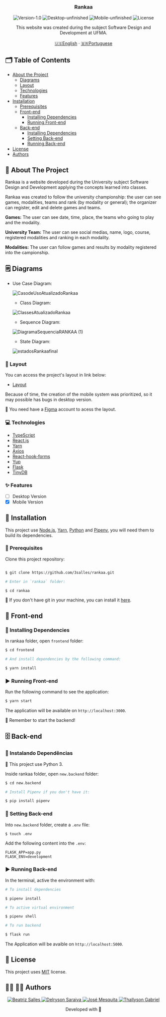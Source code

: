 <p align="center">

  <h3 align="center">Rankaa</h3>

<p align="center">
  <img src="https://img.shields.io/static/v1?label=Version&message=1.0&color=7159c1" alt="Version-1.0" />
  <img src="https://img.shields.io/static/v1?label=Desktop&message=Unfinished&color=orange" alt="Desktop-unfinished" />
  <img src="https://img.shields.io/static/v1?label=Mobile&message=Unfinished&color=FFA500" alt="Mobile-unfinished" />
  <img src="https://img.shields.io/static/v1?label=Lincense&message=MIT&color=0000ff " alt="License" />
</p>

<p align="center">
    This website was created during the subject Software Design and Development at UFMA.
    <br />
    <br />
    <a href="README.md">🇺🇸English</a>
    ·
    <a href="README-pt.md">🇧🇷Portuguese</a>
  </p>
</p>

<!-- TABLE OF CONTENTS -->
## 🗂 Table of Contents

* [About the Project](#book-about-the-project)
  * [Diagrams](#spiral_notepad-diagrams)
  * [Layout](#art-layout)
  * [Technologies](#computer-technologies)
  * [Features](#sparkles-features)
* [Installation](#bricks-installation)
  * [Prerequisites](#construction-prerequisites)
  * [Front-end](#lipstick-front-end)
    * [Installing Dependencies](#construction-installing-dependencies)
    * [Running Front-end](#arrow_forward-running-front-end)
  * [Back-end](#file_cabinet-back-end)
    * [Installing Dependencies](#construction-installing-dependencies)
    * [Setting Back-end](#wrench-setting-back-end)
    * [Running Back-end](#arrow_forward-running-back-end)
* [License](#page_facing_up-license)
* [Authors](#woman_technologist-man_technologist-author)

## :book: About The Project

Rankaa is a website developed during the University subject Software Design and Development applying the concepts learned into classes.

Rankaa was created to follow the university championship: the user can see games, modalities, teams and rank (by modality or general); the organizer can register, edit and delete games and teams.

**Games:** The user can see date, time, place, the teams who going to play and the modality.

**University Team:** The user can see social medias, name, logo, course, registered modalities and ranking in each modality.

**Modalities:** The user can follow games and results by modality registered into the campionship.
<!-- TODO: Add landpage print -->

## :spiral_notepad: Diagrams

* Use Case Diagram:

  ![CasodeUsoAtualizadoRankaa](https://user-images.githubusercontent.com/67746021/132788949-2765f50f-771d-4a3a-a2de-5e3fb1bccee5.jpg)

  * Class Diagram:

  ![ClassesAtualizadoRankaa](https://user-images.githubusercontent.com/67746021/132789130-de71f177-0f02-4586-a939-ffe5e73530e1.jpg)

  * Sequence Diagram:

  ![DiagramaSequenciaRANKAA (1)](https://user-images.githubusercontent.com/67746021/132789806-4e81e70b-0911-4d03-bc86-af08361740b7.jpg)


  * State  Diagram:

  ![estadosRankaafinal](https://user-images.githubusercontent.com/67746021/132789537-3ecfd81c-4aae-4009-8c81-f9a3d655a1e0.JPG)
  
### :art: Layout

You can access the project's layout in link below:

* [Layout](https://www.figma.com/file/1DAC897inORj3JpsyfI9Mi/RankAA?node-id=0%3A1)

Because of time, the creation of the mobile system was prioritized, so it may possible has bugs in desktop version.

🚨 You need have a [Figma](https://www.figma.com) account to acess the layout.

### :computer: Technologies

* [TypeScript](https://www.typescriptlang.org)
* [React.js](https://reactjs.org/docs/getting-started.html)
* [Yarn](https://yarnpkg.com)
* [Axios](https://axios-http.com/docs/intro)
* [React-hook-forms](https://react-hook-form.com)
* [Yup](https://github.com/jquense/yup)
* [Flask](https://flask.palletsprojects.com/en/2.0.x/)
* [TinyDB](https://tinydb.readthedocs.io/en/latest/)

### :sparkles: Features

  - [ ] Desktop Version
  - [x] Mobile Version

## :bricks: Installation

This project use [Node.js](https://nodejs.org/en/), [Yarn](https://yarnpkg.com), [Python](https://www.python.org) and [Pipenv](https://pipenv.pypa.io/en/latest/), you will need them to build its dependencies.

### :construction: Prerequisites

Clone this project repository:
```bash

$ git clone https://github.com/3salles/rankaa.git

# Enter in `rankaa` folder:

$ cd rankaa
```

🚨 If you don't have git in your machine, you can install it [here](https://git-scm.com/downloads).

## :lipstick: Front-end

### :construction: Installing Dependencies

In rankaa folder, open `frontend` folder:

```bash
$ cd frontend

# And install dependencies by the following command:

$ yarn install
```

### :arrow_forward: Running Front-end

Run the following command to see the application:

```bash
$ yarn start
```

The application will be available on `http://localhost:3000`.

🚨 Remember to start the backend!

## :file_cabinet: Back-end

### :construction: Instalando Dependências

🚨 This project use Python 3.

Inside rankaa folder, open `new.backend` folder:

```bash
$ cd new.backend

# Install Pipenv if you don't have it:

$ pip install pipenv
```

### :wrench: Setting Back-end

Into `new.backend` folder, create a `.env` file:

```bash
$ touch .env
```

Add the following content into the `.env`:

```
FLASK_APP=app.py
FLASK_ENV=development
```


### :arrow_forward: Running Back-end

In the terminal, active the environment with:

```bash
# To install dependencies

$ pipenv install

# To active virtual environment

$ pipenv shell

# To run backend

$ flask run
```

The Application will be avaible on `http://localhost:5000`.


## :page_facing_up: License

This project uses [MIT](https://github.com/3salles/rankaa/blob/develop/LICENSE) license.

## :woman_technologist: :man_technologist: Authors

<p align="center">
  <a href="https://github.com/3salles">
    <img src="https://img.shields.io/badge/Beatriz%20Salles-Github-darkblue" alt="Beatriz Salles" />
  </a>
  <a href="https://github.com/Delryson">
    <img src="https://img.shields.io/badge/Delryson%20Saraiva-Github-indigo" alt="Delryson Saraiva" />
  </a>
  <a href="https://github.com/josenbmesquita">
    <img src="https://img.shields.io/badge/Jos%C3%A9%20Mesquita-Github-blue" alt="José Mesquita" />
  </a>
  <a href="https://github.com/Thalles2310">
    <img src="https://img.shields.io/badge/Thallyson%20Gabriel-Github-purple" alt="Thallyson Gabriel" />
  </a>
</p>

<p align="center">Developed with 💜</p>
